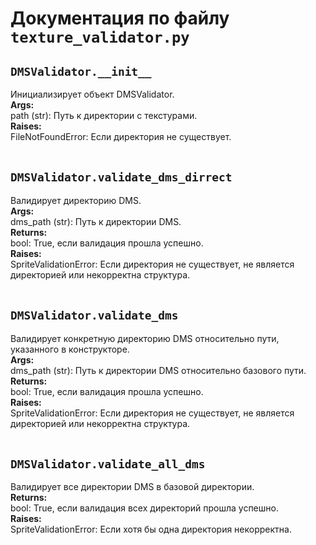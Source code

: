 # Документация по файлу `texture_validator.py`


## `DMSValidator.__init__`<br>
Инициализирует объект DMSValidator.<br>
**Args:**<br>
path (str): Путь к директории с текстурами.<br>
**Raises:**<br>
FileNotFoundError: Если директория не существует.<br>
<br>

## `DMSValidator.validate_dms_dirrect`<br>
Валидирует директорию DMS.<br>
**Args:**<br>
dms_path (str): Путь к директории DMS.<br>
**Returns:**<br>
bool: True, если валидация прошла успешно.<br>
**Raises:**<br>
SpriteValidationError: Если директория не существует, не является директорией или некорректна структура.<br>
<br>

## `DMSValidator.validate_dms`<br>
Валидирует конкретную директорию DMS относительно пути, указанного в конструкторе.<br>
**Args:**<br>
dms_path (str): Путь к директории DMS относительно базового пути.<br>
**Returns:**<br>
bool: True, если валидация прошла успешно.<br>
**Raises:**<br>
SpriteValidationError: Если директория не существует, не является директорией или некорректна структура.<br>
<br>

## `DMSValidator.validate_all_dms`<br>
Валидирует все директории DMS в базовой директории.<br>
**Returns:**<br>
bool: True, если валидация всех директорий прошла успешно.<br>
**Raises:**<br>
SpriteValidationError: Если хотя бы одна директория некорректна.<br>
<br>
